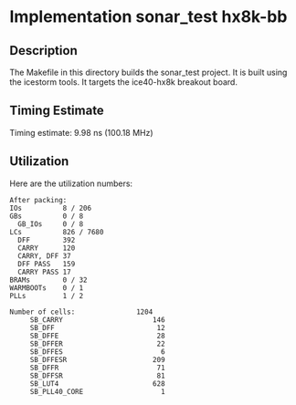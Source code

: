 # Implementation sonar_test hx8k-bb

## Description

The Makefile in this directory builds the sonar_test project.
It is built using the icestorm tools.
It targets the ice40-hx8k breakout board.

## Timing Estimate

Timing estimate: 9.98 ns (100.18 MHz)

## Utilization

Here are the utilization numbers:

```
After packing:
IOs          8 / 206
GBs          0 / 8
  GB_IOs     0 / 8
LCs          826 / 7680
  DFF        392
  CARRY      120
  CARRY, DFF 37
  DFF PASS   159
  CARRY PASS 17
BRAMs        0 / 32
WARMBOOTs    0 / 1
PLLs         1 / 2
```

```
Number of cells:               1204
     SB_CARRY                      146
     SB_DFF                         12
     SB_DFFE                        28
     SB_DFFER                       22
     SB_DFFES                        6
     SB_DFFESR                     209
     SB_DFFR                        71
     SB_DFFSR                       81
     SB_LUT4                       628
     SB_PLL40_CORE                   1
```


